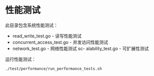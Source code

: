 
# 性能测试

此目录包含系统性能测试：
- read_write_test.go - 读写性能测试
- concurrent_access_test.go - 并发访问性能测试
- network_test.go - 网络性能测试
sc- alability_test.go - 可扩展性测试

运行性能测试：
```bash
./test/performance/run_performance_tests.sh


